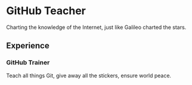 # GitHub Teacher

Charting the knowledge of the Internet, just like Galileo charted the stars.

## Experience

### GitHub Trainer

Teach all things Git, give away all the stickers, ensure world peace.
